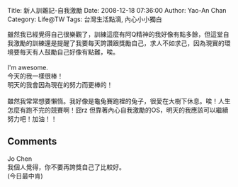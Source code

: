 Title: 新人訓雜記-自我激勵
Date: 2008-12-18 07:36:00
Author: Yao-An Chan
Category: Life@TW
Tags: 台灣生活點滴, 內心小小獨白


<div class='post'>
雖然我已經覺得自己很樂觀了，訓練這麼有阿Q精神的我好像有點多餘，但這堂自我激勵的訓練還是提醒了我要每天誇讚跟獎勵自己，求人不如求己，因為現實的環境要每天有人鼓勵自己好像有點難，唉。<br /><br />I'm awesome.<br />今天的我一樣很棒！<br />明天的我會因為現在的努力而更棒的！<br /><br />雖然我常常想要懶惰。我好像是龜兔賽跑裡的兔子，很愛在大樹下休息。唉！人生怎麼有跑不完的競賽啊！囧rz  但靠著內心自我激勵的OS，明天的我應該可以繼續努力吧！加油！！</div>
<h2>Comments</h2>
<div class='comments'>
<div class='comment'>
<div class='author'>Jo Chen</div>
<div class='content'>
我個人覺得，你不要再誇獎自己了比較好。<BR/>(今日最中肯)</div>
</div>
</div>
